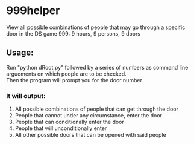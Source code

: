 # 999helper
View all possible combinations of people that may go through a specific door in the DS game 999: 9 hours, 9 persons, 9 doors <br>
## Usage:
Run "python dRoot.py" followed by a series of numbers as command line arguements on which people are to be checked.<br>
Then the program will prompt you for the door number<br>
### It will output:
1. All possible combinations of people that can get through the door<br>
2. People that cannot under any circumstance, enter the door<br>
3. People that can conditionally enter the door<br>
4. People that will unconditionally enter<br>
5. All other possible doors that can be opened with said people
